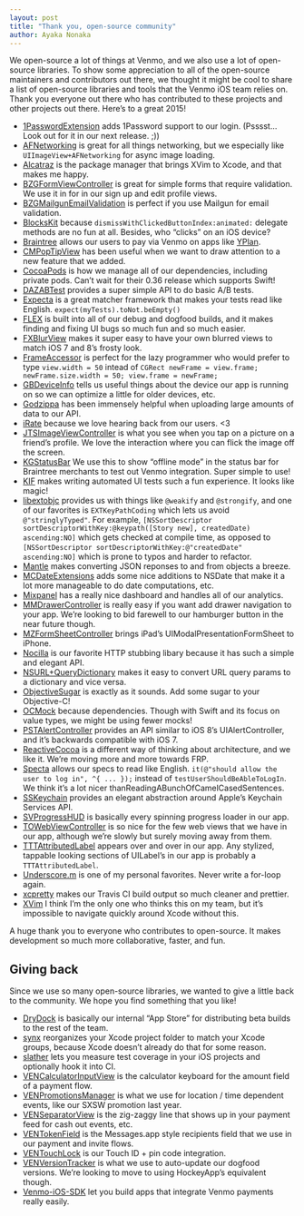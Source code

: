 ```yaml
---
layout: post
title: "Thank you, open-source community"
author: Ayaka Nonaka
---
```


We open-source a lot of things at Venmo, and we also use a lot of open-source libraries. To show some appreciation to all of the open-source maintainers and contributors out there, we thought it might be cool to share a list of open-source libraries and tools that the Venmo iOS team relies on. Thank you everyone out there who has contributed to these projects and other projects out there. Here’s to a great 2015!

* [1PasswordExtension](https://github.com/AgileBits/onepassword-app-extension) adds 1Password support to our login. (Psssst... Look out for it in our next release. ;))
* [AFNetworking](https://github.com/AFNetworking/AFNetworking) is great for all things networking, but we especially like `UIImageView+AFNetworking` for async image loading.
* [Alcatraz](https://github.com/supermarin/Alcatraz) is the package manager that brings XVim to Xcode, and that makes me happy.
* [BZGFormViewController](https://github.com/benzguo/BZGFormViewController) is great for simple forms that require validation. We use it in for in our sign up and edit profile views.
* [BZGMailgunEmailValidation](https://github.com/benzguo/BZGMailgunEmailValidation) is perfect if you use Mailgun for email validation.
* [BlocksKit](https://github.com/zwaldowski/BlocksKit) because `dismissWithClickedButtonIndex:animated:` delegate methods are no fun at all. Besides, who “clicks” on an iOS device?
* [Braintree](https://github.com/braintree/braintree_ios) allows our users to pay via Venmo on apps like [YPlan](https://yplanapp.com/).
* [CMPopTipView](https://github.com/chrismiles/CMPopTipView) has been useful when we want to draw attention to a new feature that we added.
* [CocoaPods](https://github.com/cocoapods/cocoapods) is how we manage all of our dependencies, including private pods. Can’t wait for their 0.36 release which supports Swift!
* [DAZABTest](https://github.com/dasmer/DAZABTest) provides a super simple API to do basic A/B tests.
* [Expecta](https://github.com/specta/expecta) is a great matcher framework that makes your tests read like English. `expect(myTests).toNot.beEmpty()`
* [FLEX](https://github.com/Flipboard/FLEX) is built into all of our debug and dogfood builds, and it makes finding and fixing UI bugs so much fun and so much easier.
* [FXBlurView](https://github.com/nicklockwood/FXBlurView) makes it super easy to have your own blurred views to match iOS 7 and 8’s frosty look.
* [FrameAccessor](https://github.com/AlexDenisov/FrameAccessor) is perfect for the lazy programmer who would prefer to type `view.width = 50` intead of `CGRect newFrame = view.frame; newFrame.size.width = 50; view.frame = newFrame;`
* [GBDeviceInfo](https://github.com/lmirosevic/GBDeviceInfo) tells us useful things about the device our app is running on so we can optimize a little for older devices, etc.
* [Godzippa](https://github.com/mattt/Godzippa) has been immensely helpful when uploading large amounts of data to our API.
* [iRate](https://github.com/nicklockwood/iRate) because we love hearing back from our users. <3
* [JTSImageViewController](https://github.com/jaredsinclair/JTSImageViewController) is what you see when you tap on a picture on a friend’s profile. We love the interaction where you can flick the image off the screen.
* [KGStatusBar](https://github.com/kevingibbon/KGStatusBar) We use this to show “offline mode” in the status bar for Braintree merchants to test out Venmo integration. Super simple to use!
* [KIF](https://github.com/kif-framework/KIF) makes writing automated UI tests such a fun experience. It looks like magic!
* [libextobjc](https://github.com/jspahrsummers/libextobjc) provides us with things like `@weakify` and `@strongify`, and one of our favorites is `EXTKeyPathCoding` which lets us avoid `@"stringlyTyped"`. For example, `[NSSortDescriptor sortDescriptorWithKey:@keypath([Story new], createdDate) ascending:NO]` which gets checked at compile time, as opposed to `[NSSortDescriptor sortDescriptorWithKey:@"createdDate" ascending:NO]` which is prone to typos and harder to refactor.
* [Mantle](https://github.com/Mantle/Mantle) makes converting JSON reponses to and from objects a breeze.
* [MCDateExtensions](https://github.com/mirego/MCDateExtensions) adds some nice additions to NSDate that make it a lot more manageable to do date computations, etc.
* [Mixpanel](https://github.com/mixpanel/mixpanel-iphone) has a really nice dashboard and handles all of our analytics.
* [MMDrawerController](https://github.com/mutualmobile/MMDrawerController) is really easy if you want add drawer navigation to your app. We’re looking to bid farewell to our hamburger button in the near future though.
* [MZFormSheetController](https://github.com/m1entus/MZFormSheetController) brings iPad’s UIModalPresentationFormSheet to iPhone.
* [Nocilla](https://github.com/luisobo/Nocilla) is our favorite HTTP stubbing libary because it has such a simple and elegant API.
* [NSURL+QueryDictionary](https://github.com/itsthejb/NSURL-QueryDictionary) makes it easy to convert URL query params to a dictionary and vice versa.
* [ObjectiveSugar](https://github.com/supermarin/objectivesugar) is exactly as it sounds. Add some sugar to your Objective-C!
* [OCMock](https://github.com/erikdoe/ocmock) because dependencies. Though with Swift and its focus on value types, we might be using fewer mocks!
* [PSTAlertController](https://github.com/steipete/PSTAlertController) provides an API similar to iOS 8’s UIAlertController, and it’s backwards compatible with iOS 7.
* [ReactiveCocoa](https://github.com/ReactiveCocoa/ReactiveCocoa) is a different way of thinking about architecture, and we like it. We’re moving more and more towards FRP.
* [Specta](https://github.com/specta/specta) allows our specs to read like English. `it(@"should allow the user to log in", ^{ ... });` instead of `testUserShouldBeAbleToLogIn`. We think it’s a lot nicer thanReadingABunchOfCamelCasedSentences.
* [SSKeychain](https://github.com/soffes/sskeychain) provides an elegant abstraction around Apple’s Keychain Services API.
* [SVProgressHUD](https://github.com/TransitApp/SVProgressHUD) is basically every spinning progress loader in our app.
* [TOWebViewController](https://github.com/TimOliver/TOWebViewController) is so nice for the few web views that we have in our app, although we’re slowly but surely moving away from them.
* [TTTAttributedLabel](https://github.com/TTTAttributedLabel/TTTAttributedLabel) appears over and over in our app. Any stylized, tappable looking sections of UILabel’s in our app is probably a `TTTAttributedLabel`.
* [Underscore.m](https://github.com/robb/Underscore.m) is one of my personal favorites. Never write a for-loop again.
* [xcpretty](https://github.com/supermarin/xcpretty) makes our Travis CI build output so much cleaner and prettier.
* [XVim](https://github.com/XVimProject/XVim) I think I’m the only one who thinks this on my team, but it’s impossible to navigate quickly around Xcode without this.

A huge thank you to everyone who contributes to open-source. It makes development so much more collaborative, faster, and fun.

## Giving back

Since we use so many open-source libraries, we wanted to give a little back to the community. We hope you find something that you like!

* [DryDock](https://github.com/venmo/DryDock-iOS/) is basically our internal “App Store” for distributing beta builds to the rest of the team.
* [synx](https://github.com/venmo/synx) reorganizes your Xcode project folder to match your Xcode groups, because Xcode doesn’t already do that for some reason.
* [slather](https://github.com/venmo/slather) lets you measure test coverage in your iOS projects and optionally hook it into CI.
* [VENCalculatorInputView](https://github.com/venmo/VENCalculatorInputView) is the calculator keyboard for the amount field of a payment flow.
* [VENPromotionsManager](https://github.com/venmo/VENPromotionsManager) is what we use for location / time dependent events, like our SXSW promotion last year.
* [VENSeparatorView](https://github.com/venmo/VENSeparatorView) is the zig-zaggy line that shows up in your payment feed for cash out events, etc.
* [VENTokenField](https://github.com/venmo/VENTokenField) is the Messages.app style recipients field that we use in our payment and invite flows.
* [VENTouchLock](https://github.com/venmo/VENTouchLock) is our Touch ID + pin code integration.
* [VENVersionTracker](https://github.com/venmo/VENVersionTracker) is what we use to auto-update our dogfood versions. We’re looking to move to using HockeyApp’s equivalent though.
* [Venmo-iOS-SDK](https://github.com/venmo/venmo-ios-sdk) let you build apps that integrate Venmo payments really easily.
